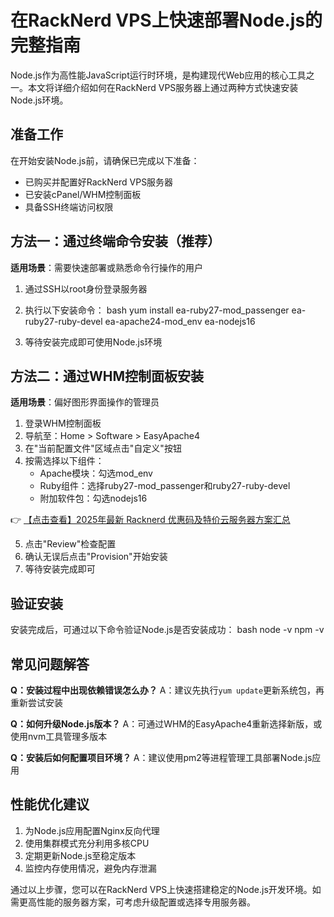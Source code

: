 # 在RackNerd VPS上快速部署Node.js的完整指南

Node.js作为高性能JavaScript运行时环境，是构建现代Web应用的核心工具之一。本文将详细介绍如何在RackNerd VPS服务器上通过两种方式快速安装Node.js环境。

## 准备工作

在开始安装Node.js前，请确保已完成以下准备：
- 已购买并配置好RackNerd VPS服务器
- 已安装cPanel/WHM控制面板
- 具备SSH终端访问权限

## 方法一：通过终端命令安装（推荐）

**适用场景**：需要快速部署或熟悉命令行操作的用户

1. 通过SSH以root身份登录服务器
2. 执行以下安装命令：
   bash
   yum install ea-ruby27-mod_passenger ea-ruby27-ruby-devel ea-apache24-mod_env ea-nodejs16
   
3. 等待安装完成即可使用Node.js环境

## 方法二：通过WHM控制面板安装

**适用场景**：偏好图形界面操作的管理员

1. 登录WHM控制面板
2. 导航至：Home > Software > EasyApache4
3. 在"当前配置文件"区域点击"自定义"按钮
4. 按需选择以下组件：
   - Apache模块：勾选mod_env
   - Ruby组件：选择ruby27-mod_passenger和ruby27-ruby-devel
   - 附加软件包：勾选nodejs16

👉 [【点击查看】2025年最新 Racknerd 优惠码及特价云服务器方案汇总](https://bit.ly/Rack_Nerd)

5. 点击"Review"检查配置
6. 确认无误后点击"Provision"开始安装
7. 等待安装完成即可

## 验证安装

安装完成后，可通过以下命令验证Node.js是否安装成功：
bash
node -v
npm -v

## 常见问题解答

**Q：安装过程中出现依赖错误怎么办？**
A：建议先执行`yum update`更新系统包，再重新尝试安装

**Q：如何升级Node.js版本？**
A：可通过WHM的EasyApache4重新选择新版，或使用nvm工具管理多版本

**Q：安装后如何配置项目环境？**
A：建议使用pm2等进程管理工具部署Node.js应用

## 性能优化建议

1. 为Node.js应用配置Nginx反向代理
2. 使用集群模式充分利用多核CPU
3. 定期更新Node.js至稳定版本
4. 监控内存使用情况，避免内存泄漏

通过以上步骤，您可以在RackNerd VPS上快速搭建稳定的Node.js开发环境。如需更高性能的服务器方案，可考虑升级配置或选择专用服务器。